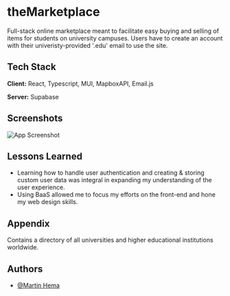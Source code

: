 
# theMarketplace

Full-stack online marketplace meant to facilitate easy buying and selling of items for students on university campuses. Users have to create an account with their univeristy-provided '.edu' email to use the site.


## Tech Stack

**Client:** React, Typescript, MUI, MapboxAPI, Email.js

**Server:** Supabase


## Screenshots

![App Screenshot](https://via.placeholder.com/468x300?text=App+Screenshot+Here1)


## Lessons Learned

- Learning how to handle user authentication and creating & storing custom user data was integral in expanding my understanding of the user experience.
- Using BaaS allowed me to focus my efforts on the front-end and hone my web design skills.


## Appendix

Contains a directory of all universities and higher educational institutions worldwide.


## Authors

- [@Martin Hema](https://www.github.com/martin0he)

